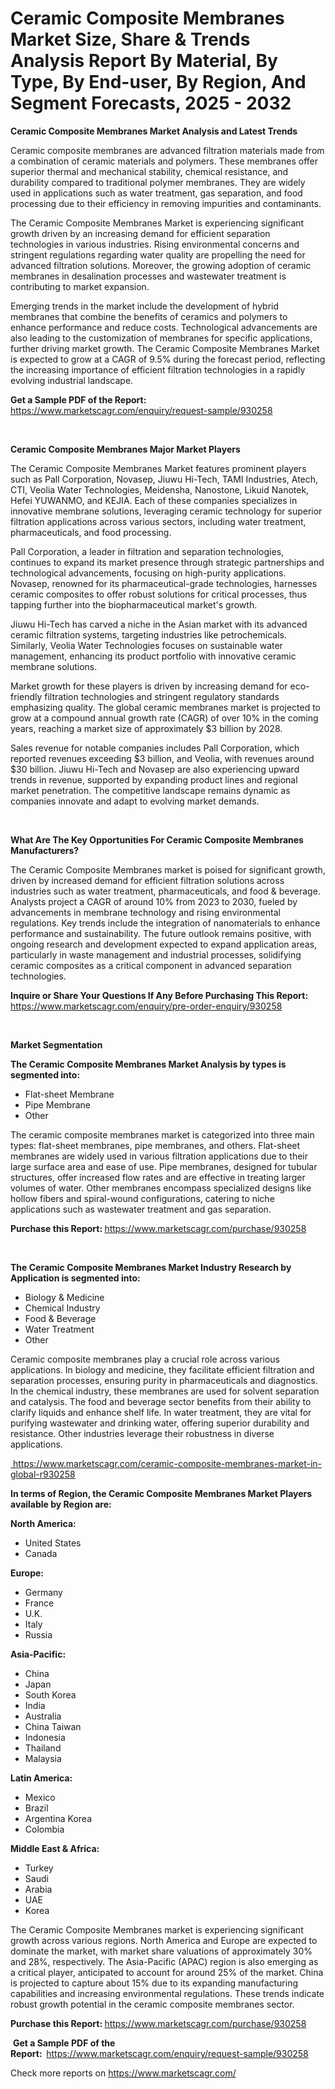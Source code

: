 <p><h1>Ceramic Composite Membranes Market Size, Share & Trends Analysis Report By Material, By Type, By End-user, By Region, And Segment Forecasts, 2025 - 2032</h1></p><p><strong>Ceramic Composite Membranes Market Analysis and Latest Trends</strong></p>
<p><p>Ceramic composite membranes are advanced filtration materials made from a combination of ceramic materials and polymers. These membranes offer superior thermal and mechanical stability, chemical resistance, and durability compared to traditional polymer membranes. They are widely used in applications such as water treatment, gas separation, and food processing due to their efficiency in removing impurities and contaminants.</p><p>The Ceramic Composite Membranes Market is experiencing significant growth driven by an increasing demand for efficient separation technologies in various industries. Rising environmental concerns and stringent regulations regarding water quality are propelling the need for advanced filtration solutions. Moreover, the growing adoption of ceramic membranes in desalination processes and wastewater treatment is contributing to market expansion.</p><p>Emerging trends in the market include the development of hybrid membranes that combine the benefits of ceramics and polymers to enhance performance and reduce costs. Technological advancements are also leading to the customization of membranes for specific applications, further driving market growth. The Ceramic Composite Membranes Market is expected to grow at a CAGR of 9.5% during the forecast period, reflecting the increasing importance of efficient filtration technologies in a rapidly evolving industrial landscape.</p></p>
<p><strong>Get a Sample PDF of the Report:&nbsp;</strong> <a href="https://www.marketscagr.com/enquiry/request-sample/930258?utm_campaign=2948&utm_medium=2&utm_source=Github&utm_content=ia&utm_term=21032025&utm_id=ceramic-composite-membranes">https://www.marketscagr.com/enquiry/request-sample/930258</a></p>
<p>&nbsp;</p>
<p><strong>Ceramic Composite Membranes Major Market Players</strong></p>
<p><p>The Ceramic Composite Membranes Market features prominent players such as Pall Corporation, Novasep, Jiuwu Hi-Tech, TAMI Industries, Atech, CTI, Veolia Water Technologies, Meidensha, Nanostone, Likuid Nanotek, Hefei YUWANMO, and KEJIA. Each of these companies specializes in innovative membrane solutions, leveraging ceramic technology for superior filtration applications across various sectors, including water treatment, pharmaceuticals, and food processing.</p><p>Pall Corporation, a leader in filtration and separation technologies, continues to expand its market presence through strategic partnerships and technological advancements, focusing on high-purity applications. Novasep, renowned for its pharmaceutical-grade technologies, harnesses ceramic composites to offer robust solutions for critical processes, thus tapping further into the biopharmaceutical market's growth.</p><p>Jiuwu Hi-Tech has carved a niche in the Asian market with its advanced ceramic filtration systems, targeting industries like petrochemicals. Similarly, Veolia Water Technologies focuses on sustainable water management, enhancing its product portfolio with innovative ceramic membrane solutions. </p><p>Market growth for these players is driven by increasing demand for eco-friendly filtration technologies and stringent regulatory standards emphasizing quality. The global ceramic membranes market is projected to grow at a compound annual growth rate (CAGR) of over 10% in the coming years, reaching a market size of approximately $3 billion by 2028.</p><p>Sales revenue for notable companies includes Pall Corporation, which reported revenues exceeding $3 billion, and Veolia, with revenues around $30 billion. Jiuwu Hi-Tech and Novasep are also experiencing upward trends in revenue, supported by expanding product lines and regional market penetration. The competitive landscape remains dynamic as companies innovate and adapt to evolving market demands.</p></p>
<p>&nbsp;</p>
<p><strong>What Are The Key Opportunities For Ceramic Composite Membranes Manufacturers?</strong></p>
<p><p>The Ceramic Composite Membranes market is poised for significant growth, driven by increased demand for efficient filtration solutions across industries such as water treatment, pharmaceuticals, and food & beverage. Analysts project a CAGR of around 10% from 2023 to 2030, fueled by advancements in membrane technology and rising environmental regulations. Key trends include the integration of nanomaterials to enhance performance and sustainability. The future outlook remains positive, with ongoing research and development expected to expand application areas, particularly in waste management and industrial processes, solidifying ceramic composites as a critical component in advanced separation technologies.</p></p>
<p><strong>Inquire or Share Your Questions If Any Before Purchasing This Report:</strong> <a href="https://www.marketscagr.com/enquiry/pre-order-enquiry/930258?utm_campaign=2948&utm_medium=2&utm_source=Github&utm_content=ia&utm_term=21032025&utm_id=ceramic-composite-membranes">https://www.marketscagr.com/enquiry/pre-order-enquiry/930258</a></p>
<p>&nbsp;</p>
<p><strong>Market Segmentation</strong></p>
<p><strong>The Ceramic Composite Membranes Market Analysis by types is segmented into:</strong></p>
<p><ul><li>Flat-sheet Membrane</li><li>Pipe Membrane</li><li>Other</li></ul></p>
<p><p>The ceramic composite membranes market is categorized into three main types: flat-sheet membranes, pipe membranes, and others. Flat-sheet membranes are widely used in various filtration applications due to their large surface area and ease of use. Pipe membranes, designed for tubular structures, offer increased flow rates and are effective in treating larger volumes of water. Other membranes encompass specialized designs like hollow fibers and spiral-wound configurations, catering to niche applications such as wastewater treatment and gas separation.</p></p>
<p><strong>Purchase this Report:&nbsp;</strong><a href="https://www.marketscagr.com/purchase/930258?utm_campaign=2948&utm_medium=2&utm_source=Github&utm_content=ia&utm_term=21032025&utm_id=ceramic-composite-membranes">https://www.marketscagr.com/purchase/930258</a></p>
<p>&nbsp;</p>
<p><strong>The Ceramic Composite Membranes Market Industry Research by Application is segmented into:</strong></p>
<p><ul><li>Biology & Medicine</li><li>Chemical Industry</li><li>Food & Beverage</li><li>Water Treatment</li><li>Other</li></ul></p>
<p><p>Ceramic composite membranes play a crucial role across various applications. In biology and medicine, they facilitate efficient filtration and separation processes, ensuring purity in pharmaceuticals and diagnostics. In the chemical industry, these membranes are used for solvent separation and catalysis. The food and beverage sector benefits from their ability to clarify liquids and enhance shelf life. In water treatment, they are vital for purifying wastewater and drinking water, offering superior durability and resistance. Other industries leverage their robustness in diverse applications.</p></p>
<p><a href="https://www.marketscagr.com/ceramic-composite-membranes-market-in-global-r930258?utm_campaign=2948&utm_medium=2&utm_source=Github&utm_content=ia&utm_term=21032025&utm_id=ceramic-composite-membranes">&nbsp;https://www.marketscagr.com/ceramic-composite-membranes-market-in-global-r930258</a></p>
<p><strong>In terms of Region, the Ceramic Composite Membranes Market Players available by Region are:</strong></p>
<p>
    <p> <strong> North America: </strong>
        <ul>
            <li>United States</li>
            <li>Canada</li>
        </ul>
        </p> 
    <p> <strong> Europe: </strong>
        <ul>
            <li>Germany</li>
            <li>France</li>
            <li>U.K.</li>
            <li>Italy</li>
            <li>Russia</li>
        </ul>
        </p> 
    <p> <strong> Asia-Pacific: </strong>
        <ul>
            <li>China</li>
            <li>Japan</li>
            <li>South Korea</li>
            <li>India</li>
            <li>Australia</li>
            <li>China Taiwan</li>
            <li>Indonesia</li>
            <li>Thailand</li>
            <li>Malaysia</li>
        </ul>
        </p> 
    <p> <strong> Latin America: </strong>
        <ul>
            <li>Mexico</li>
            <li>Brazil</li>
            <li>Argentina Korea</li>
            <li>Colombia</li>
        </ul>
        </p> 
    <p> <strong> Middle East & Africa: </strong>
        <ul>
            <li>Turkey</li>
            <li>Saudi</li>
            <li>Arabia</li>
            <li>UAE</li>
            <li>Korea</li>
        </ul>
    </p>
    </p>
<p><p>The Ceramic Composite Membranes market is experiencing significant growth across various regions. North America and Europe are expected to dominate the market, with market share valuations of approximately 30% and 28%, respectively. The Asia-Pacific (APAC) region is also emerging as a critical player, anticipated to account for around 25% of the market. China is projected to capture about 15% due to its expanding manufacturing capabilities and increasing environmental regulations. These trends indicate robust growth potential in the ceramic composite membranes sector.</p></p>
<p><strong>Purchase this Report: </strong><a href="https://www.marketscagr.com/purchase/930258?utm_campaign=2948&utm_medium=2&utm_source=Github&utm_content=ia&utm_term=21032025&utm_id=ceramic-composite-membranes">https://www.marketscagr.com/purchase/930258</a></p>
<p>&nbsp;<strong>Get a Sample PDF of the Report:&nbsp;&nbsp;</strong><a href="https://www.marketscagr.com/enquiry/request-sample/930258?utm_campaign=2948&utm_medium=2&utm_source=Github&utm_content=ia&utm_term=21032025&utm_id=ceramic-composite-membranes">https://www.marketscagr.com/enquiry/request-sample/930258</a></p>
<p><strong></strong></p>
<p>Check more reports on <a href="https://www.marketscagr.com/?utm_campaign=2948&utm_medium=2&utm_source=Github&utm_content=ia&utm_term=21032025&utm_id=ceramic-composite-membranes">https://www.marketscagr.com/</a></p>